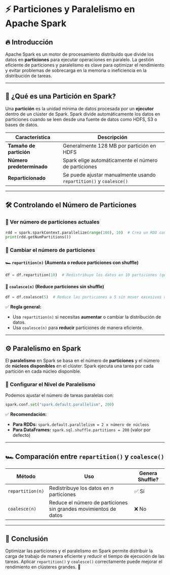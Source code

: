 # ⚡ Particiones y Paralelismo en Apache Spark

## 🔥 Introducción
Apache Spark es un motor de procesamiento distribuido que divide los datos en **particiones** para ejecutar operaciones en paralelo. La gestión eficiente de particiones y paralelismo es clave para optimizar el rendimiento y evitar problemas de sobrecarga en la memoria o ineficiencia en la distribución de tareas.

---

## 📌 ¿Qué es una Partición en Spark?
Una **partición** es la unidad mínima de datos procesada por un **ejecutor** dentro de un clúster de Spark. Spark divide automáticamente los datos en particiones cuando se leen desde una fuente de datos como HDFS, S3 o bases de datos.

| Característica | Descripción |
|--------------|-------------|
| **Tamaño de partición** | Generalmente 128 MB por partición en HDFS |
| **Número predeterminado** | Spark elige automáticamente el número de particiones |
| **Reparticionado** | Se puede ajustar manualmente usando `repartition()` y `coalesce()` |

---

## 🛠️ Controlando el Número de Particiones
### 🔹 Ver número de particiones actuales
```python
rdd = spark.sparkContext.parallelize(range(100), 10)  # Crea un RDD con 10 particiones
print(rdd.getNumPartitions())
```
### 🔹 Cambiar el número de particiones
#### 🏎️ `repartition(n)` (Aumenta o reduce particiones con shuffle)
```python
df = df.repartition(10)  # Redistribuye los datos en 10 particiones (genera shuffle)
```

#### 🚀 `coalesce(n)` (Reduce particiones sin shuffle)
```python
df = df.coalesce(5)  # Reduce las particiones a 5 sin mover excesivos datos
```

✅ **Regla general:**
- Usa `repartition(n)` si necesitas **aumentar** o cambiar la distribución de datos.
- Usa `coalesce(n)` para **reducir** particiones de manera eficiente.

---

## ⚙️ Paralelismo en Spark
El **paralelismo** en Spark se basa en el número de **particiones** y el número de **núcleos disponibles** en el clúster. Spark ejecuta una tarea por cada partición en cada núcleo disponible.

### 🔹 Configurar el Nivel de Paralelismo
Podemos ajustar el número de tareas paralelas con:
```python
spark.conf.set("spark.default.parallelism", 200)
```

✅ **Recomendación:**
- **Para RDDs:** `spark.default.parallelism = 2 x número de núcleos`
- **Para DataFrames:** `spark.sql.shuffle.partitions = 200` (valor por defecto)

---

## 🏎️ Comparación entre `repartition()` y `coalesce()`
| Método | Uso | Genera Shuffle? |
|--------|-----|---------------|
| `repartition(n)` | Redistribuye los datos en *n* particiones | ✅ Sí |
| `coalesce(n)` | Reduce el número de particiones sin grandes movimientos de datos | ❌ No |

---

## 🎯 Conclusión
Optimizar las particiones y el paralelismo en Spark permite distribuir la carga de trabajo de manera eficiente y reducir el tiempo de ejecución de las tareas. Aplicar `repartition()` y `coalesce()` correctamente puede mejorar el rendimiento en clústeres grandes. 🚀

